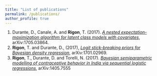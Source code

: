 ```yaml
---
title: "List of publications"
permalink: /publications/
author_profile: true
---
```


1. Durante, D., Canale, A. and **Rigon**, T. (2017).  *[A nested expectation-maximization algorithm for latent class models with covariates](nEM)*, arXiv:1705.03864.
2. **Rigon**, T. and Durante, D., (2017), *[Logit stick-breaking priors for Bayesian density regression](LSBP)*, arXiv:1701.02969.
3. **Rigon**, T., Durante, D. and Torelli, N. (2017). *[Bayesian semiparametric modelling of contraceptive behavior in India via sequential logistic regressions](India-SequentiaLogit)*, arXiv:1405.7555
